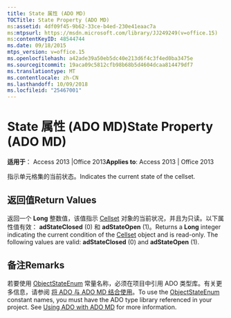 ```yaml
---
title: State 属性 (ADO MD)
TOCTitle: State Property (ADO MD)
ms:assetid: 4df09f45-9b62-33ce-b4ed-230e41eaac7a
ms:mtpsurl: https://msdn.microsoft.com/library/JJ249249(v=office.15)
ms:contentKeyID: 48544744
ms.date: 09/18/2015
mtps_version: v=office.15
ms.openlocfilehash: a42ade39a50eb5dc40e213d6f4c3f4ed0ba3475e
ms.sourcegitcommit: 19aca09c5812cfb98b68b5d4604dcaa814479df7
ms.translationtype: MT
ms.contentlocale: zh-CN
ms.lasthandoff: 10/09/2018
ms.locfileid: "25467001"
---
```

# <a name="state-property-ado-md"></a><span data-ttu-id="6bc0a-102">State 属性 (ADO MD)</span><span class="sxs-lookup"><span data-stu-id="6bc0a-102">State Property (ADO MD)</span></span>


<span data-ttu-id="6bc0a-103">**适用于**： Access 2013 |Office 2013</span><span class="sxs-lookup"><span data-stu-id="6bc0a-103">**Applies to**: Access 2013 | Office 2013</span></span>

<span data-ttu-id="6bc0a-104">指示单元格集的当前状态。</span><span class="sxs-lookup"><span data-stu-id="6bc0a-104">Indicates the current state of the cellset.</span></span>

## <a name="return-values"></a><span data-ttu-id="6bc0a-105">返回值</span><span class="sxs-lookup"><span data-stu-id="6bc0a-105">Return Values</span></span>

<span data-ttu-id="6bc0a-p101">返回一个 **Long** 整数值，该值指示 [Cellset](cellset-object-ado-md.md) 对象的当前状况，并且为只读。以下属性值有效： **adStateClosed** (0) 和 **adStateOpen** (1)。</span><span class="sxs-lookup"><span data-stu-id="6bc0a-p101">Returns a **Long** integer indicating the current condition of the [Cellset](cellset-object-ado-md.md) object and is read-only. The following values are valid: **adStateClosed** (0) and **adStateOpen** (1).</span></span>

## <a name="remarks"></a><span data-ttu-id="6bc0a-108">备注</span><span class="sxs-lookup"><span data-stu-id="6bc0a-108">Remarks</span></span>

<span data-ttu-id="6bc0a-p102">若要使用 [ObjectStateEnum](objectstateenum.md) 常量名称，必须在项目中引用 ADO 类型库。有关更多信息，请参阅 [将 ADO 与 ADO MD 结合使用](using-ado-with-ado-md.md)。</span><span class="sxs-lookup"><span data-stu-id="6bc0a-p102">To use the [ObjectStateEnum](objectstateenum.md) constant names, you must have the ADO type library referenced in your project. See [Using ADO with ADO MD](using-ado-with-ado-md.md) for more information.</span></span>

